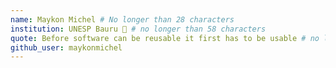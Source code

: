 ```yaml
---
name: Maykon Michel # No longer than 28 characters
institution: UNESP Bauru 🚩 # no longer than 58 characters
quote: Before software can be reusable it first has to be usable # no longer than 100 characters, avoid using quotes(") to guarantee the format remains the same.
github_user: maykonmichel
---
```


